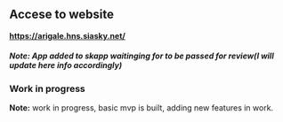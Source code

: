 ## Accese to website

**https://arigale.hns.siasky.net/**

##### Note: App added to skapp waitinging for to be passed for review(I will update here info accordingly)

### Work in progress

**Note:** work in progress, basic mvp is built, adding new features in work.
